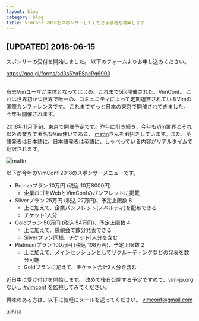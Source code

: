 ```yaml
---
layout: blog
category: blog
title: VimConf 2018をスポンサーしてくださる会社を募集します
---
```


## [UPDATED] 2018-06-15

スポンサーの受付を開始しました。
以下のフォームよりお申し込みください。

<https://goo.gl/forms/sd3s5YqFSncPg6903>

##

有志Vimユーザが主体となってはじめ、これまで5回開催された、VimConf。 これは世界初かつ世界で唯一の、コミュニティによって定期運営されているVimの国際カンファレンスです。 これまでずっと日本の東京で開催されてきました。 今年も開催されます。

2018年11月下旬、東京で開催予定です。昨年に引き続き、今年もVim業界とそれ以外の業界で著名なVim使いである、 [mattn](https://twitter.com/mattn_jp)さんをお招きしています。また、英語発表は日本語に、日本語発表は英語に、しゃべっている内容がリアルタイムで翻訳されます。

![mattn](https://avatars3.githubusercontent.com/u/10111?v=4&s=60)

以下が今年のVimConf 2018のスポンサーメニューです。

* Bronzeプラン 10万円 (税込 10万8000円)
    * 企業ロゴをWebとVimConfのパンフレットに掲載
* Silverプラン 25万円 (税込 27万円)、予定上限数 8
    * 上に加えて、企業パンフレット(ノベルティ)を配布できる
    * チケット1人分
* Goldプラン 50万円 (税込 54万円)、予定上限数 4
    * 上に加えて、懇親会で数分発表できる
    * Silverプラン同様、チケット1人分を含む
* Platinumプラン 100万円 (税込 108万円)、予定上限数 2
    * 上に加えて、メインセッションとしてリクルーティングなどの発表を数分可能
    * Goldプランに加えて、チケット合計2人分を含む

近日中に受け付けを開始します。
改めて後日公開する予定ですので、vim-jp.orgないし [#vimconf](https://twitter.com/search?f=tweets&vertical=default&q=%23vimconf&src=typd) を監視してみてください。

興味のある方は、以下に気軽にメールを送ってください。 vimconf@gmail.com

ujihisa
